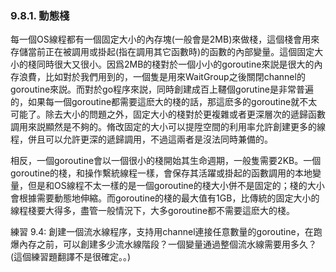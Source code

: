 ### 9.8.1. 動態棧

每一個OS線程都有一個固定大小的內存塊(一般會是2MB)來做棧，這個棧會用來存儲當前正在被調用或掛起(指在調用其它函數時)的函數的內部變量。這個固定大小的棧同時很大又很小。因爲2MB的棧對於一個小小的goroutine來説是很大的內存浪費，比如對於我們用到的，一個隻是用來WaitGroup之後關閉channel的goroutine來説。而對於go程序來説，同時創建成百上韆個gorutine是非常普遍的，如果每一個goroutine都需要這麽大的棧的話，那這麽多的goroutine就不太可能了。除去大小的問題之外，固定大小的棧對於更複雜或者更深層次的遞歸函數調用來説顯然是不夠的。脩改固定的大小可以提陞空間的利用率允許創建更多的線程，併且可以允許更深的遞歸調用，不過這兩者是沒法同時兼備的。

相反，一個goroutine會以一個很小的棧開始其生命週期，一般隻需要2KB。一個goroutine的棧，和操作繫統線程一樣，會保存其活躍或掛起的函數調用的本地變量，但是和OS線程不太一樣的是一個goroutine的棧大小併不是固定的；棧的大小會根據需要動態地伸縮。而goroutine的棧的最大值有1GB，比傳統的固定大小的線程棧要大得多，盡管一般情況下，大多goroutine都不需要這麽大的棧。

練習 9.4: 創建一個流水線程序，支持用channel連接任意數量的goroutine，在跑爆內存之前，可以創建多少流水線階段？一個變量通過整個流水線需要用多久？(這個練習題翻譯不是很確定。。)
